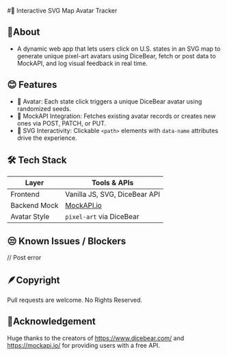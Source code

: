 #📍 Interactive SVG Map Avatar Tracker

## 📎About

- A dynamic web app that lets users click on U.S. states in an SVG map to generate unique pixel-art avatars using DiceBear, fetch or post data to MockAPI, and log visual feedback in real time.

## 😊 Features

- 🎨 Avatar: Each state click triggers a unique DiceBear avatar using randomized seeds.
- 🧠 MockAPI Integration: Fetches existing avatar records or creates new ones via POST, PATCH, or PUT.
- 🧭 SVG Interactivity: Clickable `<path>` elements with `data-name` attributes drive the experience.



## 🛠️ Tech Stack

| Layer        | Tools & APIs                                 |
|--------------|----------------------------------------------|
| Frontend     | Vanilla JS, SVG, DiceBear API                |
| Backend Mock | [MockAPI.io](https://mockapi.io)             |
| Avatar Style | `pixel-art` via DiceBear                     |



## 😒 Known Issues / Blockers

// Post error


## 🪶Copyright

Pull requests are welcome. No Rights Reserved.


## 🤩Acknowledgement

Huge thanks to the creators of https://www.dicebear.com/ and https://mockapi.io/ for providing users with a free API.
